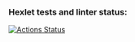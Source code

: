 ### Hexlet tests and linter status:
[![Actions Status](https://github.com/Skenzi/frontend-project-lvl4/workflows/hexlet-check/badge.svg)](https://github.com/Skenzi/frontend-project-lvl4/actions)